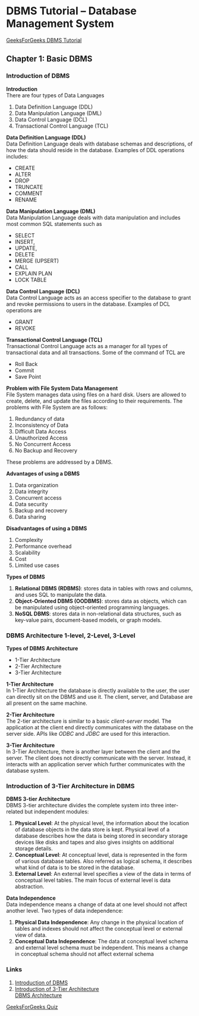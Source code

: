 # DBMS Tutorial – Database Management System
[GeeksForGeeks DBMS Tutorial](https://www.geeksforgeeks.org/dbms/)  

## Chapter 1: Basic DBMS
### Introduction of DBMS
__Introduction__  
There are four types of Data Languages
1. Data Definition Language (DDL)
2. Data Manipulation Language (DML)
3. Data Control Language (DCL)
4. Transactional Control Language (TCL)


 __Data Definition Language (DDL)__  
 Data Definition Language deals with database schemas and descriptions, of how the data should reside in the database. Examples of DDL operations includes:
 * CREATE
 * ALTER
 * DROP
 * TRUNCATE
 * COMMENT
 * RENAME


 __Data Manipulation Language (DML)__  
 Data Manipulation Language deals with data manipulation and includes most common SQL statements such as
 * SELECT
 * INSERT,
 * UPDATE,
 * DELETE
 * MERGE (UPSERT)
 * CALL
 * EXPLAIN PLAN
 * LOCK TABLE

__Data Control Language (DCL)__   
Data Control Language acts as an access specifier to the database to grant and revoke permissions to users in the database. Examples of DCL operations are
* GRANT
* REVOKE

__Transactional Control Language (TCL)__  
Transactional Control Language acts as a manager for all types of transactional data and all transactions. Some of the command of TCL are
* Roll Back
* Commit
* Save Point

__Problem with File System Data Management__   
File System manages data using files on a hard disk. Users are allowed to create, delete, and update the files according to their requirements. The problems with File System are as follows:
1. Redundancy of data
2. Inconsistency of Data
3. Difficult Data Access
4. Unauthorized Access
5. No Concurrent Access
6. No Backup and Recovery

These problems are addressed by a DBMS.

__Advantages of using a DBMS__
1. Data organization
2. Data integrity
3. Concurrent access
4. Data security
5. Backup and recovery
6. Data sharing

__Disadvantages of using a DBMS__
1. Complexity
2. Performance overhead
3. Scalability
4. Cost
5. Limited use cases

__Types of DBMS__  
1. __Relational DBMS (RDBMS)__: stores data in tables with rows and columns, and uses SQL to manipulate the data.
2. __Object-Oriented DBMS (OODBMS)__: stores data as objects, which can be manipulated using object-oriented programming languages.
3. __NoSQL DBMS__: stores data in non-relational data structures, such as key-value pairs, document-based models, or graph models.  

### DBMS Architecture 1-level, 2-Level, 3-Level
__Types of DBMS Architecture__
* 1-Tier Architecture
* 2-Tier Architecture
* 3-Tier Architecture

__1-Tier Architecture__  
In 1-Tier Architecture the database is directly available to the user, the user can directly sit on the DBMS and use it. The client, server, and Database are all present on the same machine.  

__2-Tier Architecture__  
The 2-tier architecture is similar to a basic _client-server_ model. The application at the client end directly communicates with the database on the server side. APIs like _ODBC_ and _JDBC_ are used for this interaction.

__3-Tier Architecture__  
In 3-Tier Architecture, there is another layer between the client and the server. The client does not directly communicate with the server. Instead, it interacts with an application server which further communicates with the database system.

### Introduction of 3-Tier Architecture in DBMS
__DBMS 3-tier Architecture__   
DBMS 3-tier architecture divides the complete system into three inter-related but independent modules:
1. __Physical Level__: At the physical level, the information about the location of database objects in the data store is kept. Physical level of a database describes how the data is being stored in secondary storage devices like disks and tapes and also gives insights on additional storage details.
2. __Conceptual Level__: At conceptual level, data is represented in the form of various database tables. Also referred as logical schema, it describes what kind of data is to be stored in the database.
3. __External Level__: An external level specifies a view of the data in terms of conceptual level tables. The main focus of external level is data abstraction.

__Data Independence__  
Data independence means a change of data at one level should not affect another level. Two types of data independence:
1. __Physical Data Independence__: Any change in the physical location of tables and indexes should not affect the conceptual level or external view of data.
2. __Conceptual Data Independence__: The data at conceptual level schema and external level schema must be independent. This means a change in conceptual schema should not affect external schema

### Links
1. [Introduction of DBMS](https://www.geeksforgeeks.org/introduction-of-dbms-database-management-system-set-1/)
2. [Introduction of 3-Tier Architecture](https://www.geeksforgeeks.org/introduction-of-3-tier-architecture-in-dbms-set-2/)  
[DBMS Architecture](https://www.geeksforgeeks.org/dbms-architecture-2-level-3-level/)

[GeeksForGeeks Quiz](https://www.geeksforgeeks.org/quiz-corner-gq/)
